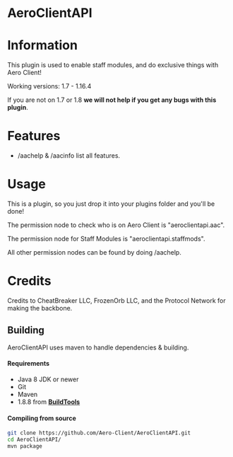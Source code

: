 # AeroClientAPI

# Information

This plugin is used to enable staff modules, and do exclusive things with Aero Client! 

Working versions: 1.7 - 1.16.4

If you are not on 1.7 or 1.8 **we will not help if you get any bugs with this plugin**.
# Features

- /aachelp & /aacinfo list all features.

# Usage

This is a plugin, so you just drop it into your plugins folder and you'll be done!

The permission node to check who is on Aero Client is "aeroclientapi.aac".

The permission node for Staff Modules is "aeroclientapi.staffmods".

All other permission nodes can be found by doing /aachelp.


# Credits

Credits to CheatBreaker LLC, FrozenOrb LLC, and the Protocol Network for making the backbone.


## Building
AeroClientAPI uses maven to handle dependencies & building.

#### Requirements
* Java 8 JDK or newer
* Git
* Maven
* 1.8.8 from [**BuildTools**](https://www.spigotmc.org/wiki/buildtools/#1-8-8)


#### Compiling from source


```sh
git clone https://github.com/Aero-Client/AeroClientAPI.git
cd AeroClientAPI/
mvn package
```

